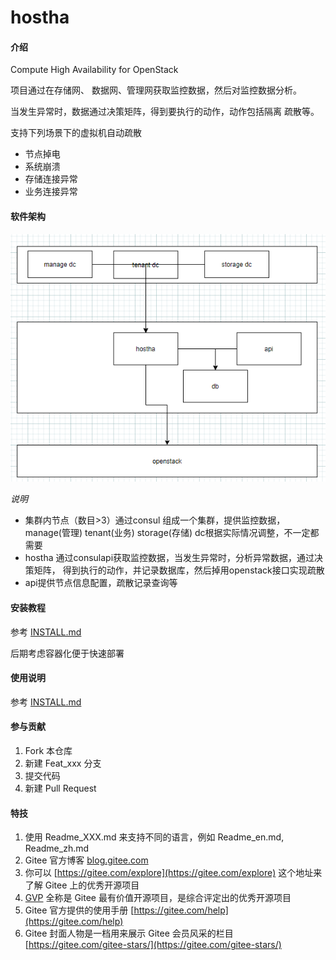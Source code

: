 # hostha

#### 介绍
Compute High Availability for OpenStack

项目通过在存储网、 数据网、管理网获取监控数据，然后对监控数据分析。

当发生异常时，数据通过决策矩阵，得到要执行的动作，动作包括隔离 疏散等。

支持下列场景下的虚拟机自动疏散
* 节点掉电
* 系统崩溃
* 存储连接异常
* 业务连接异常


#### 软件架构
![img.png](architecture.png)

*说明*
* 集群内节点（数目>3）通过consul 组成一个集群，提供监控数据，
  manage(管理) tenant(业务) storage(存储) dc根据实际情况调整，不一定都需要
* hostha 通过consulapi获取监控数据，当发生异常时，分析异常数据，通过决策矩阵，
  得到执行的动作，并记录数据库，然后掉用openstack接口实现疏散
* api提供节点信息配置，疏散记录查询等

#### 安装教程

参考 [INSTALL.md](INSTALL.md)

后期考虑容器化便于快速部署

#### 使用说明

参考 [INSTALL.md](INSTALL.md)

#### 参与贡献

1.  Fork 本仓库
2.  新建 Feat_xxx 分支
3.  提交代码
4.  新建 Pull Request


#### 特技

1.  使用 Readme\_XXX.md 来支持不同的语言，例如 Readme\_en.md, Readme\_zh.md
2.  Gitee 官方博客 [blog.gitee.com](https://blog.gitee.com)
3.  你可以 [https://gitee.com/explore](https://gitee.com/explore) 这个地址来了解 Gitee 上的优秀开源项目
4.  [GVP](https://gitee.com/gvp) 全称是 Gitee 最有价值开源项目，是综合评定出的优秀开源项目
5.  Gitee 官方提供的使用手册 [https://gitee.com/help](https://gitee.com/help)
6.  Gitee 封面人物是一档用来展示 Gitee 会员风采的栏目 [https://gitee.com/gitee-stars/](https://gitee.com/gitee-stars/)
